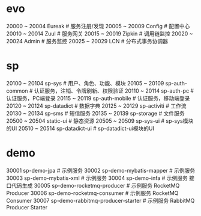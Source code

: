 # evo
20000 ~ 20004 Eureak # 服务注册/发现
20005 ~ 20009 Config # 配置中心
20010 ~ 20014 Zuul # 服务网关
20015 ~ 20019 Zipkin # 调用链监控
20020 ~ 20024 Admin # 服务监控
20025 ~ 20029 LCN # 分布式事务协调器
# sp
20100 ~ 20104 sp-sys # 用户、角色、功能、模块
20105 ~ 20109 sp-auth-common # 认证服务，注销、令牌刷新、权限验证
20110 ~ 20114 sp-auth-pc # 认证服务，PC端登录
20115 ~ 20119 sp-auth-mobile # 认证服务，移动端登录
20120 ~ 20124 sp-datadict # 数据字典
20125 ~ 20129 sp-activiti # 工作流
20130 ~ 20134 sp-sms # 短信服务
20135 ~ 20139 sp-storage # 文件服务
20500 ~ 20504 static-ui # 静态资源
20505 ~ 20509 sp-sys-ui # sp-sys模块的UI
20510 ~ 20514 sp-datadict-ui # sp-datadict-ui模块的UI
# demo
30001 sp-demo-jpa # 示例服务
30002 sp-demo-mybatis-mapper # 示例服务
30003 sp-demo-mybatis-xml # 示例服务
30004 sp-demo-infa # 示例服务 接口代码生成
30005 sp-demo-rocketmq-producer # 示例服务 RocketMQ Producer
30006 sp-demo-rocketmq-consumer # 示例服务 RocketMQ Consumer
30007 sp-demo-rabbitmq-producer-starter # 示例服务 RabbitMQ Producer Starter
